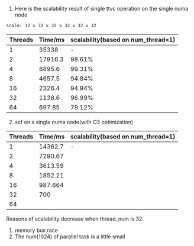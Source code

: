 1. Here is the scalability result of single ttvc operation on the single numa node
```
scale: 32 x 32 x 32 x 32 x 32 x 32
```
| Threads    | Time/ms | scalability(based on num_thread=1)|
| -------- | ------- | --------------|
| 1 | 35338  | - |
| 2 | 17916.3 | 98.61%|
| 4 | 8895.6 | 99.31% |
| 8 | 4657.5 | 94.84%|
| 16 | 2326.4 | 94.94%|
| 32 | 1138.6  | 96.99%
| 64 | 697.85 | 79.12%|

2. scf on s single numa node(with O3 optimization)

| Threads    | Time/ms | scalability(based on num_thread=1)|
| -------- | ------- | --------------|
| 1 | 14362.7 | - |
| 2 | 7290.67 |  |
| 4 | 3613.59  |  |
| 8 | 1852.21  |  |
| 16 | 987.664 |  |
| 32 | 700 |   |
| 64 |  | |

Reasons of scalability decrease when thread_num is 32:
1. memory bus race
2. The num(1024) of parallel task is a little small

